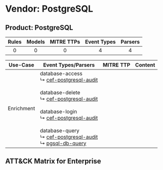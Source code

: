 Vendor: PostgreSQL
==================
Product: PostgreSQL
-------------------
| Rules | Models | MITRE TTPs | Event Types | Parsers |
|:-----:|:------:|:----------:|:-----------:|:-------:|
|   0   |   0    |     0      |      4      |    4    |

|  Use-Case  | Event Types/Parsers                                                                                                                                                                                                                                                                                                                                                                                                                                                        | MITRE TTP | Content                                                  |
|:----------:| -------------------------------------------------------------------------------------------------------------------------------------------------------------------------------------------------------------------------------------------------------------------------------------------------------------------------------------------------------------------------------------------------------------------------------------------------------------------------- | --------- | -------------------------------------------------------- |
| Enrichment |  database-access<br> ↳ [cef-postgresql-audit](Parsers/parserContent_cef-postgresql-audit.md)<br><br> database-delete<br> ↳ [cef-postgresql-audit](Parsers/parserContent_cef-postgresql-audit.md)<br><br> database-login<br> ↳ [cef-postgresql-audit](Parsers/parserContent_cef-postgresql-audit.md)<br><br> database-query<br> ↳ [cef-postgresql-audit](Parsers/parserContent_cef-postgresql-audit.md)<br> ↳ [pgsql-db-query](Parsers/parserContent_pgsql-db-query.md)<br> |           | [](Rules_Models/r_m_postgresql_postgresql_Enrichment.md) |

ATT&CK Matrix for Enterprise
----------------------------
